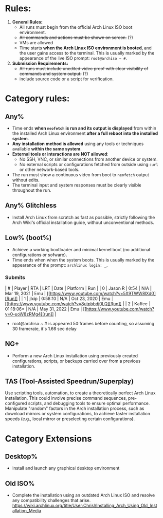 # Rules:
1. **General Rules:**  
   - All runs must begin from the official Arch Linux ISO boot environment.  
   - ~~All commands and actions must be shown on screen.~~ (?)
   - VMs are allowed
   - Time starts **when the Arch Linux ISO environment is booted**, and the user gains access to the terminal. This is usually marked by the appearance of the live ISO prompt: `root@archiso ~ #`.
2. **Submission Requirements:**  
   - ~~All runs must include unedited video proof with clear visibility of commands and system output.~~ (?)
   - include source code or a script for verification.
# Category rules:
## Any%
- Time ends **when `neofetch` is run and its output is displayed** from within the installed Arch Linux environment **after a full reboot into the installed system**.  
- **Any installation method is allowed** using any tools or techniques available **within the same system**.  
- **External tools or interactions are NOT allowed**:  
   - No SSH, VNC, or similar connections from another device or system.  
   - No external scripts or configurations fetched from outside using `curl` or other network-based tools.  
- The run must show a continuous video from boot to `neofetch` output without edits.  
- The terminal input and system responses must be clearly visible throughout the run.  
## Any% Glitchless
- Install Arch Linux from scratch as fast as possible, strictly following the Arch Wiki's official installation guide, without unconventional methods.
## Low% (boot%)
- Achieve a working bootloader and minimal kernel boot (no additional configurations or sofware).  
- Time ends when when the system boots. This is usually marked by the appearance of the prompt: `archlinux login: _`.
### Submits
| # | Player  |       RTA | LRT | Date         | Platform | Run |
| 0 | Jason R |      0:54 | N/A | Mar 19, 2021 | Emu      | [[https://www.youtube.com/watch?v=5X9TWW8lXd0][Run]] |
| 1 | jlxip   |   0:58:10 | N/A | Oct 23, 2020 | Emu      | [[https://www.youtube.com/watch?v=8utpbbdj0LQ][Run]] |
| 2 | Kaffee  | 01:18:06* | N/A | May 31, 2022 | Emu      | [[https://www.youtube.com/watch?v=0-uoW8zRMg4][run]] |

* root@archiso ~ # is appeared 50 frames before counting, so assuming 30 framerate, it's 1.66 sec delay
## NG+
+ Perform a new Arch Linux installation using previously created configurations, scripts, or backups carried over from a previous installation.  
## TAS (Tool-Assisted Speedrun/Superplay) 
Use scripting tools, automation, to create a theoretically perfect Arch Linux installation. This could involve precise command sequences, pre-configured scripts, and debugging tools to ensure optimal performance. Manipulate "random" factors in the Arch installation process, such as download mirrors or system configurations, to achieve faster installation speeds (e.g., local mirror or preselecting certain configurations).
# Category Extensions
## Desktop%
- Install and launch any graphical desktop environment  
## Old ISO%
- Complete the installation using an outdated Arch Linux ISO and resolve any compatibility challenges that arise.
https://wiki.archlinux.org/title/User:Chrisl/Installing_Arch_Using_Old_Installation_Media 
